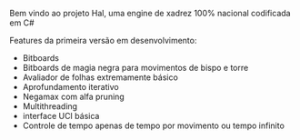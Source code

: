 Bem vindo ao projeto Hal, uma engine de xadrez 100% nacional codificada em C#

Features da primeira versão em desenvolvimento:
- Bitboards
- Bitboards de magia negra para movimentos de bispo e torre
- Avaliador de folhas extremamente básico
- Aprofundamento iterativo
- Negamax com alfa pruning
- Multithreading
- interface UCI básica
- Controle de tempo apenas de tempo por movimento ou tempo infinito

